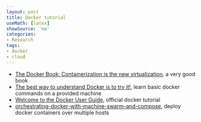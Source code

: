 ```yaml
---
layout: post
title: Docker tutorial
useMath: [latex]
showSource: 'no'
categories:
- Research
tags:
- docker
- cloud
---
```


 - [The Docker Book: Containerization is the new virtualization][1], a very good book
 - [The best way to understand Docker is to try it!][2], learn basic docker commands on a provided machine
 - [Welcome to the Docker User Guide][3], official docker tutorial
 - [orchestrating-docker-with-machine-swarm-and-compose][4], deploy docker containers over multiple hosts






[1]: http://www.amazon.com/The-Docker-Book-Containerization-virtualization-ebook/dp/B00LRROTI4
[2]: https://www.docker.com/tryit/
[3]: https://docs.docker.com/userguide/
[4]: https://blog.docker.com/2015/02/orchestrating-docker-with-machine-swarm-and-compose/